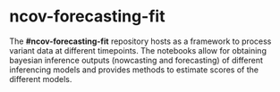 # ncov-forecasting-fit


The **#ncov-forecasting-fit** repository hosts as a framework to process variant data at different timepoints. The notebooks allow for obtaining bayesian inference outputs (nowcasting and forecasting) of different inferencing models and provides methods to estimate scores of the different models. 
